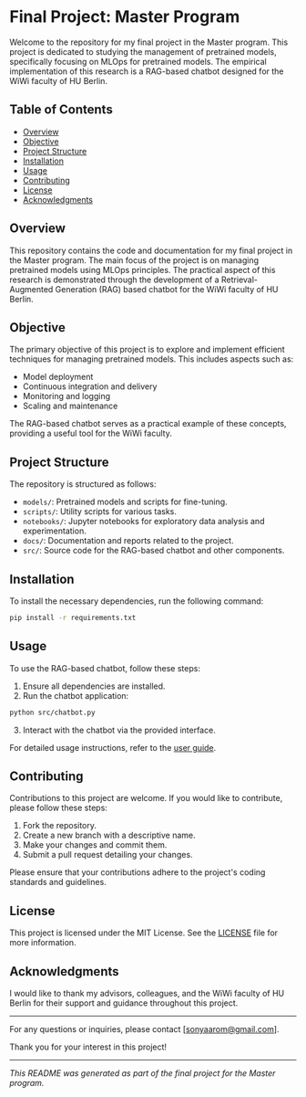 # Final Project: Master Program

Welcome to the repository for my final project in the Master program. This project is dedicated to studying the management of pretrained models, specifically focusing on MLOps for pretrained models. The empirical implementation of this research is a RAG-based chatbot designed for the WiWi faculty of HU Berlin.

## Table of Contents

- [Overview](#overview)
- [Objective](#objective)
- [Project Structure](#project-structure)
- [Installation](#installation)
- [Usage](#usage)
- [Contributing](#contributing)
- [License](#license)
- [Acknowledgments](#acknowledgments)

## Overview

This repository contains the code and documentation for my final project in the Master program. The main focus of the project is on managing pretrained models using MLOps principles. The practical aspect of this research is demonstrated through the development of a Retrieval-Augmented Generation (RAG) based chatbot for the WiWi faculty of HU Berlin.

## Objective

The primary objective of this project is to explore and implement efficient techniques for managing pretrained models. This includes aspects such as:

- Model deployment
- Continuous integration and delivery
- Monitoring and logging
- Scaling and maintenance

The RAG-based chatbot serves as a practical example of these concepts, providing a useful tool for the WiWi faculty.

## Project Structure

The repository is structured as follows:

- `models/`: Pretrained models and scripts for fine-tuning.
- `scripts/`: Utility scripts for various tasks.
- `notebooks/`: Jupyter notebooks for exploratory data analysis and experimentation.
- `docs/`: Documentation and reports related to the project.
- `src/`: Source code for the RAG-based chatbot and other components.

## Installation

To install the necessary dependencies, run the following command:

```bash
pip install -r requirements.txt
```

## Usage

To use the RAG-based chatbot, follow these steps:

1. Ensure all dependencies are installed.
2. Run the chatbot application:

```bash
python src/chatbot.py
```

3. Interact with the chatbot via the provided interface.

For detailed usage instructions, refer to the [user guide](docs/user_guide.md).

## Contributing

Contributions to this project are welcome. If you would like to contribute, please follow these steps:

1. Fork the repository.
2. Create a new branch with a descriptive name.
3. Make your changes and commit them.
4. Submit a pull request detailing your changes.

Please ensure that your contributions adhere to the project's coding standards and guidelines.

## License

This project is licensed under the MIT License. See the [LICENSE](LICENSE) file for more information.

## Acknowledgments

I would like to thank my advisors, colleagues, and the WiWi faculty of HU Berlin for their support and guidance throughout this project.

---

For any questions or inquiries, please contact [sonyaarom@gmail.com].

Thank you for your interest in this project!

---

*This README was generated as part of the final project for the Master program.*
